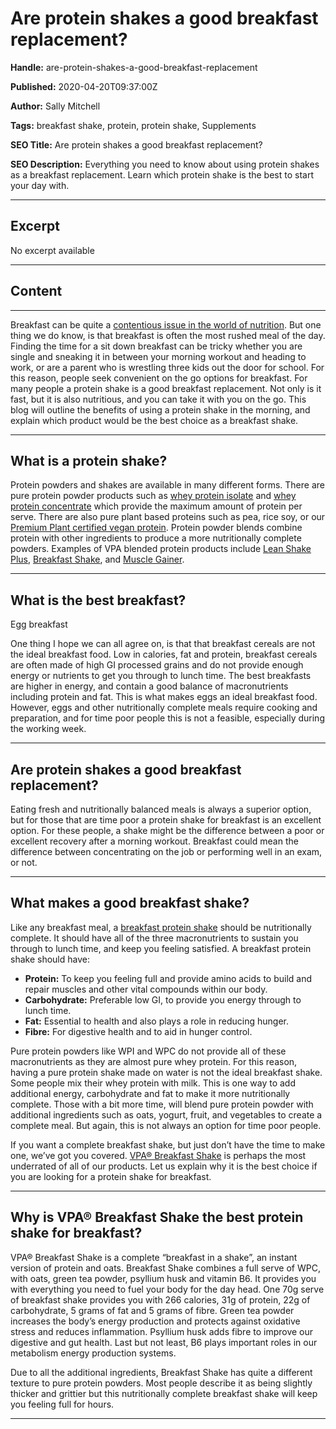 # Are protein shakes a good breakfast replacement?

**Handle:** are-protein-shakes-a-good-breakfast-replacement

**Published:** 2020-04-20T09:37:00Z

**Author:** Sally Mitchell

**Tags:** breakfast shake, protein, protein shake, Supplements

**SEO Title:** Are protein shakes a good breakfast replacement?

**SEO Description:** Everything you need to know about using protein shakes as a breakfast replacement. Learn which protein shake is the best to start your day with.

---

## Excerpt

No excerpt available

---

## Content

---

Breakfast can be quite a [contentious issue in the world of nutrition](https://time.com/4786181/skipping-breakfast-health-benefits/). But one thing we do know, is that breakfast is often the most rushed meal of the day. Finding the time for a sit down breakfast can be tricky whether you are single and sneaking it in between your morning workout and heading to work, or are a parent who is wrestling three kids out the door for school. For this reason, people seek convenient on the go options for breakfast. For many people a protein shake is a good breakfast replacement. Not only is it fast, but it is also nutritious, and you can take it with you on the go. This blog will outline the benefits of using a protein shake in the morning, and explain which product would be the best choice as a breakfast shake.

---

## What is a protein shake?

Protein powders and shakes are available in many different forms. There are pure protein powder products such as [whey protein isolate](/products/whey-isolate-protein-powder) and [whey protein concentrate](/products/premium-whey-wpc) which provide the maximum amount of protein per serve. There are also pure plant based proteins such as pea, rice soy, or our [Premium Plant certified vegan protein](/products/premium-plant-vegan-protein). Protein powder blends combine protein with other ingredients to produce a more nutritionally complete powders. Examples of VPA blended protein products include [Lean Shake Plus](/products/lean-shake-plus-meal-replacement), [Breakfast Shake](/products/breakfast-shake), and [Muscle Gainer](/products/muscle-gainer).

---

## What is the best breakfast?

Egg breakfast

One thing I hope we can all agree on, is that that breakfast cereals are not the ideal breakfast food. Low in calories, fat and protein, breakfast cereals are often made of high GI processed grains and do not provide enough energy or nutrients to get you through to lunch time. The best breakfasts are higher in energy, and contain a good balance of macronutrients including protein and fat. This is what makes eggs an ideal breakfast food. However, eggs and other nutritionally complete meals require cooking and preparation, and for time poor people this is not a feasible, especially during the working week.

---

## Are protein shakes a good breakfast replacement?

Eating fresh and nutritionally balanced meals is always a superior option, but for those that are time poor a protein shake for breakfast is an excellent option. For these people, a shake might be the difference between a poor or excellent recovery after a morning workout. Breakfast could mean the difference between concentrating on the job or performing well in an exam, or not.

---

## What makes a good breakfast shake?

Like any breakfast meal, a [breakfast protein shake](https://www.vpa.com.au/blogs/recipes/breakfast-vanilla-milk-shake?_pos=5&_sid=5b659ff44&_ss=r) should be nutritionally complete. It should have all of the three macronutrients to sustain you through to lunch time, and keep you feeling satisfied. A breakfast protein shake should have:

- **Protein:** To keep you feeling full and provide amino acids to build and repair muscles and other vital compounds within our body.
- **Carbohydrate:** Preferable low GI, to provide you energy through to lunch time.
- **Fat:** Essential to health and also plays a role in reducing hunger.
- **Fibre:** For digestive health and to aid in hunger control.

Pure protein powders like WPI and WPC do not provide all of these macronutrients as they are almost pure whey protein. For this reason, having a pure protein shake made on water is not the ideal breakfast shake. Some people mix their whey protein with milk. This is one way to add additional energy, carbohydrate and fat to make it more nutritionally complete. Those with a bit more time, will blend pure protein powder with additional ingredients such as oats, yogurt, fruit, and vegetables to create a complete meal. But again, this is not always an option for time poor people.

If you want a complete breakfast shake, but just don’t have the time to make one, we’ve got you covered. [VPA® Breakfast Shake](/products/breakfast-shake) is perhaps the most underrated of all of our products. Let us explain why it is the best choice if you are looking for a protein shake for breakfast.

---

## Why is VPA® Breakfast Shake the best protein shake for breakfast?

VPA® Breakfast Shake is a complete “breakfast in a shake”, an instant version of protein and oats. Breakfast Shake combines a full serve of WPC, with oats, green tea powder, psyllium husk and vitamin B6. It provides you with everything you need to fuel your body for the day head. One 70g serve of breakfast shake provides you with 266 calories, 31g of protein, 22g of carbohydrate, 5 grams of fat and 5 grams of fibre. Green tea powder increases the body’s energy production and protects against oxidative stress and reduces inflammation. Psyllium husk adds fibre to improve our digestive and gut health. Last but not least, B6 plays important roles in our metabolism energy production systems.

Due to all the additional ingredients, Breakfast Shake has quite a different texture to pure protein powders. Most people describe it as being slightly thicker and grittier but this nutritionally complete breakfast shake will keep you feeling full for hours.

---

